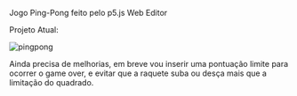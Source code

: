 Jogo Ping-Pong feito pelo p5.js Web Editor

Projeto Atual: 

![pingpong](https://user-images.githubusercontent.com/78884190/115148997-6222e980-a038-11eb-886a-bfc6cf7b6df1.png)


Ainda precisa de melhorias, em breve vou inserir uma pontuação limite para ocorrer o game over, e evitar que a raquete suba ou desça mais que a limitação do quadrado.


